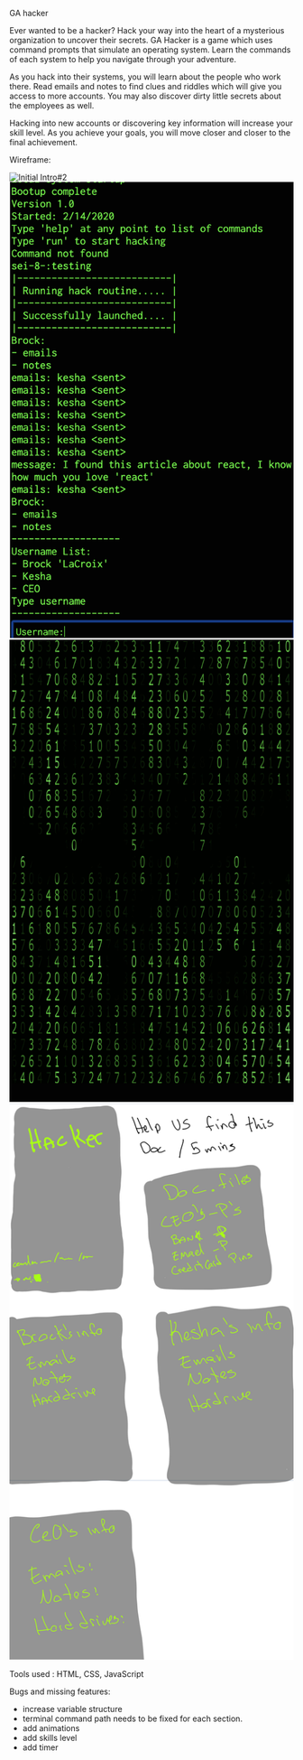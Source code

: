 GA hacker

Ever wanted to be a hacker? Hack your way into the heart of a mysterious organization to uncover their secrets. GA Hacker is a game which uses command prompts that simulate an operating system. Learn the commands of each system to help you navigate through your adventure.

As you hack into their systems, you will learn about the people who work there. Read emails and notes to find clues and riddles which will give you access to more accounts. You may also discover dirty little secrets about the employees as well.

Hacking into new accounts or discovering key information will increase your skill level. As you achieve your goals, you will move closer and closer to the final achievement.

Wireframe:

![Initial Intro#2](images/intro#2.png)
![Initial Console](images/console.png)
![Initial IfWon](images/ifwon.png)
![Initial Idea](images/OriginalIdea.png)


Tools used : HTML, CSS, JavaScript

Bugs and missing features:
  - increase variable structure
  - terminal command path needs to be fixed for each section.
  - add animations
  - add skills level
  - add timer

